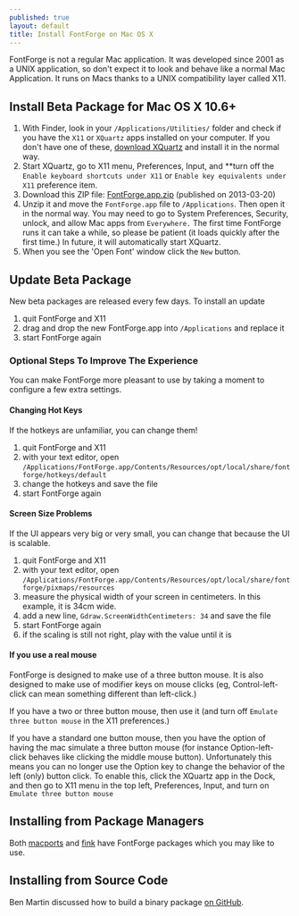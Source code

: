 ```yaml
---
published: true
layout: default
title: Install FontForge on Mac OS X
---
```


FontForge is not a regular Mac application. It was developed since 2001 as a UNIX application, so don't expect it to look and behave like a normal Mac
Application. It runs on Macs thanks to a UNIX compatibility layer called X11.

## Install Beta Package for Mac OS X 10.6+

1. With Finder, look in your `/Applications/Utilities/` folder and check if you have the `X11` or `XQuartz` apps installed on your computer. If you don't have one of these, [download XQuartz](http://xquartz.macosforge.org) and install it in the normal way.
2. Start XQuartz, go to X11 menu, Preferences, Input, and **turn off the `Enable keyboard shortcuts under X11` or `Enable key equivalents under X11` preference item.
3. Download this ZIP file: [FontForge.app.zip](https://docs.google.com/file/d/0B4Odx154QIHFTklWNU9mYjhQMDQ/edit?usp=sharing) (published on 2013-03-20)
4. Unzip it and move the `FontForge.app` file to `/Applications`. Then open it in the normal way. You may need to go to System Preferences, Security, unlock, and allow Mac apps from `Everywhere.` The first time FontForge runs it can take a while, so please be patient (it loads quickly after the first time.) In future, it will automatically start XQuartz. 
5. When you see the 'Open Font' window click the `New` button.

## Update Beta Package

New beta packages are released every few days. To install an update

1. quit FontForge and X11
2. drag and drop the new FontForge.app into `/Applications` and replace it
3. start FontForge again

### Optional Steps To Improve The Experience

You can make FontForge more pleasant to use by taking a moment to configure a few extra settings.

#### Changing Hot Keys

If the hotkeys are unfamiliar, you can change them!

1. quit FontForge and X11
2. with your text editor, open `/Applications/FontForge.app/Contents/Resources/opt/local/share/fontforge/hotkeys/default`
3. change the hotkeys and save the file
4. start FontForge again

#### Screen Size Problems

If the UI appears very big or very small, you can change that because the UI is scalable. 

1. quit FontForge and X11
2. with your text editor, open `/Applications/FontForge.app/Contents/Resources/opt/local/share/fontforge/pixmaps/resources`
3. measure the physical width of your screen in centimeters. In this example, it is 34cm wide.
4. add a new line, `Gdraw.ScreenWidthCentimeters: 34` and save the file
5. start FontForge again
6. if the scaling is still not right, play with the value until it is

#### If you use a real mouse

FontForge is designed to make use of a three button mouse. It is also
designed to make use of modifier keys on mouse clicks (eg, Control-left-click can mean something different than left-click.) 

If you have a two or three button mouse, then use it (and turn off
`Emulate three button mouse` in the X11 preferences.) 

If you have a standard one button mouse, then you have the option of having the mac simulate a three button mouse (for instance Option-left-click behaves like clicking the middle mouse button). Unfortunately this means you can no longer use the Option key to change the behavior of the left (only) button click. To enable this, click the XQuartz app in the Dock, and then go to X11 menu in the top left, Preferences, Input, and turn on `Emulate three button mouse`

## Installing from Package Managers

Both
[macports](http://www.macports.org/) and
[fink](http://www.finkproject.org/) have FontForge packages
which you may like to use.

## Installing from Source Code

Ben Martin discussed how to build a binary package [on GitHub](https://github.com/fontforge/fontforge/issues/102#issuecomment-12314099).
